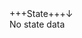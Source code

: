 <div class="hovering" id="stateinfo-window">

<style scoped>
#mdinclude<state-window.css>
</style>

<div style="display:flex; width:100%;">
<div class="move-hover">+++State+++</div>
<div class="hide-show" style="text-align: right; width: fit-content" id="hide-show-info">&darr;</div> 
</div>
<span id="stateinfo-data">No state data</span>

<script type="module" src="../components/state-window/state-window.js">
</script>

</div>
